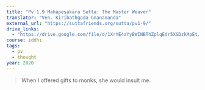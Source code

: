 ```yaml
---
title: "Pv 1.9 Mahāpesakāra Sutta: The Master Weaver"
translator: "Ven. Kiribathgoda Gnanananda"
external_url: "https://suttafriends.org/sutta/pv1-9/"
drive_links:
  - "https://drive.google.com/file/d/1XrYE4aYyBWINBT4ZplqEdr5XGDzkMpEt/view?usp=drivesdk"
course: iddhi
tags:
  - pv
  - thought
year: 2020
---
```


> When I offered gifts to monks, she would insult me.
